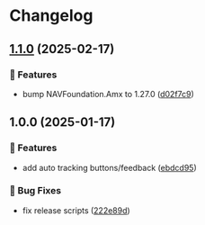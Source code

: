 # Changelog

## [1.1.0](https://github.com/Norgate-AV/NAVDatabase.Amx.GenericCameraUI/compare/v1.0.0...v1.1.0) (2025-02-17)

### 🌟 Features

- bump NAVFoundation.Amx to 1.27.0 ([d02f7c9](https://github.com/Norgate-AV/NAVDatabase.Amx.GenericCameraUI/commit/d02f7c97537f75aad041dc7e6dff81fc24f6af9a))

## 1.0.0 (2025-01-17)

### 🌟 Features

- add auto tracking buttons/feedback ([ebdcd95](https://github.com/Norgate-AV/NAVDatabase.Amx.GenericCameraUI/commit/ebdcd9590035fd019df88edf219ede9e54cf9ea8))

### 🐛 Bug Fixes

- fix release scripts ([222e89d](https://github.com/Norgate-AV/NAVDatabase.Amx.GenericCameraUI/commit/222e89df2822ee64bb3e3c5523b9a7691a04a7d2))
